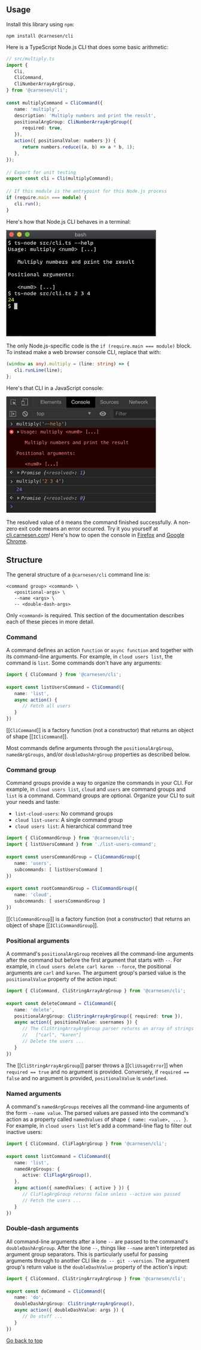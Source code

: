 ## Usage

Install this library using `npm`:

```plaintext
npm install @carnesen/cli
```

Here is a TypeScript Node.js CLI that does some basic arithmetic:

```typescript
// src/multiply.ts
import {
   Cli,
   CliCommand,
   CliNumberArrayArgGroup,
} from '@carnesen/cli';

const multiplyCommand = CliCommand({
   name: 'multiply',
   description: 'Multiply numbers and print the result',
   positionalArgGroup: CliNumberArrayArgGroup({
      required: true,
   }),
   action({ positionalValue: numbers }) {
      return numbers.reduce((a, b) => a * b, 1);
   },
});

// Export for unit testing
export const cli = Cli(multiplyCommand);

// If this module is the entrypoint for this Node.js process
if (require.main === module) {
   cli.run();
}
```

Here's how that Node.js CLI behaves in a terminal:
<p><img width="400" src="images/multiply-nodejs.jpg" alt="Multiply CLI in Node.js"></p>

The only Node.js-specific code is the `if (require.main === module)` block. To instead make a web browser console CLI, replace that with:

```typescript
(window as any).multiply = (line: string) => {
   cli.runLine(line);
};
```

Here's that CLI in a JavaScript console:
<p><img width="400" src="images/multiply-browser-console.jpg" alt="Multiply CLI in a web browser console"></p>

The resolved value of `0` means the command finished successfully. A non-zero exit code means an error occurred. Try it you yourself at [cli.carnesen.com](https://cli.carnesen.com)! Here's how to open the console in [Firefox](https://developer.mozilla.org/en-US/docs/Tools/Web_Console/Opening_the_Web_Console) and [Google Chrome](https://stackoverflow.com/a/66434/2793540).

## Structure

The general structure of a `@carnesen/cli` command line is:
```
<command group> <command> \
   <positional-args> \
   --name <args> \
   -- <double-dash-args>
```
Only `<command>` is required. This section of the documentation describes each of these pieces in more detail.

### Command

A command defines an action `function` or `async function` and together with its command-line arguments. For example, in `cloud users list`, the command is `list`. Some commands don't have any arguments:

```typescript
import { CliCommand } from '@carnesen/cli';

export const listUsersCommand = CliCommand({
   name: 'list',
   async action() {
      // Fetch all users
   }
})
```
[[`CliCommand`]] is a factory function (not a constructor) that returns an object of shape [[`ICliCommand`]].

Most commands define arguments through the `positionalArgGroup`, `namedArgGroups`, and/or `doubleDashArgGroup` properties as described below.

### Command group

Command groups provide a way to organize the commands in your CLI. For example, in `cloud users list`, `cloud` and `users` are command groups and `list` is a command. Command groups are optional. Organize your CLI to suit your needs and taste:

- `list-cloud-users`: No command groups
- `cloud list-users`: A single command group
- `cloud users list`: A hierarchical command tree

```typescript
import { CliCommandGroup } from '@carnesen/cli';
import { listUsersCommand } from './list-users-command';

export const usersCommandGroup = CliCommandGroup({
   name: 'users',
   subcommands: [ listUsersCommand ]
})

export const rootCommandGroup = CliCommandGroup({
   name: 'cloud',
   subcommands: [ usersCommandGroup ]
})
```

[[`CliCommandGroup`]] is a factory function (not a constructor) that returns an object of shape [[`ICliCommandGroup`]].

### Positional arguments

A command's `positionalArgGroup` receives all the command-line arguments after the command but before the first argument that starts with `--`. For example, in `cloud users delete carl karen --force`, the positional arguments are `carl` and `karen`. The argument group's parsed value is the `positionalValue` property of the action input:

```typescript
import { CliCommand, CliStringArrayArgGroup } from '@carnesen/cli';

export const deleteCommand = CliCommand({
   name: 'delete',
   positionalArgGroup: CliStringArrayArgGroup({ required: true }),
   async action({ positionalValue: usernames }) {
      // The CliStringArrayArgGroup parser returns an array of strings e.g.
      //   ["carl", "karen"]
      // Delete the users ...
   }
})
```

The [[`CliStringArrayArgGroup`]] parser throws a [[`CliUsageError`]] when `required == true` and no argument is provided. Conversely, if `required == false` and no argument is provided, `positionalValue` is `undefined`.

### Named arguments

A command's `namedArgGroups` receives all the command-line arguments of the form `--name value`. The parsed values are passed into the command's action as a property called `namedValues` of shape `{ name: <value>, ... }`. For example, in `cloud users list` let's add a command-line flag to filter out inactive users:

```typescript
import { CliCommand, CliFlagArgGroup } from '@carnesen/cli';

export const listCommand = CliCommand({
   name: 'list',
   namedArgGroups: {
      active: CliFlagArgGroup(),
   },
   async action({ namedValues: { active } }) {
      // CliFlagArgGroup returns false unless --active was passed
      // Fetch the users ...
   }
})
```

### Double-dash arguments

All command-line arguments after a lone `--` are passed to the command's `doubleDashArgGroup`. After the lone `--`, things like `--name` aren't interpreted as argument group separators. This is particularly useful for passing arguments through to another CLI like `do -- git --version`. The argument group's return value is the `doubleDashValue` property of the action's input:

```typescript
import { CliCommand, CliStringArrayArgGroup } from '@carnesen/cli';

export const doCommand = CliCommand({
   name: 'do',
   doubleDashArgGroup: CliStringArrayArgGroup(),
   async action({ doubleDashValue: args }) {
      // Do stuff ...
   }
})
```

[Go back to top](#)
